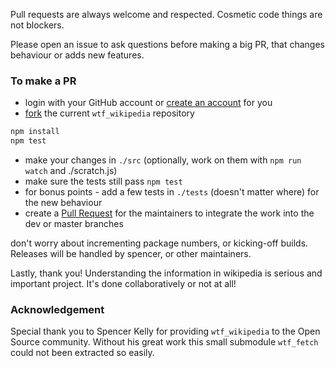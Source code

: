 Pull requests are always welcome and respected. Cosmetic code things are not blockers.

Please open an issue to ask questions before making a big PR, that changes behaviour or adds new features.

### To make a PR
* login with your GitHub account or [create an account](https://help.github.com/articles/signing-up-for-a-new-github-account/) for you
* [fork](https://help.github.com/articles/fork-a-repo/) the current `wtf_wikipedia` repository
```bash
npm install
npm test
```
* make your changes in `./src` (optionally, work on them with `npm run watch` and ./scratch.js)
* make sure the tests still pass `npm test`
* for bonus points - add a few tests in `./tests` (doesn't matter where) for the new behaviour
* create a [Pull Request](https://help.github.com/articles/creating-a-pull-request-from-a-fork/) for the maintainers to integrate the work into the dev or master branches

don't worry about incrementing package numbers, or kicking-off builds. Releases will be handled by spencer, or other maintainers.

Lastly, thank you! Understanding the information in wikipedia is serious and important project. It's done collaboratively or not at all!

### Acknowledgement
Special thank you to Spencer Kelly for providing `wtf_wikipedia` to the Open Source community. Without his great work this small submodule `wtf_fetch` could not been extracted so easily.
